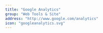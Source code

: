 ```yaml
---
title: "Google Analytics"
group: "Web Tools & Site"
address: "http://www.google.com/analytics"
icon: "googleanalytics.svg"
---
```

